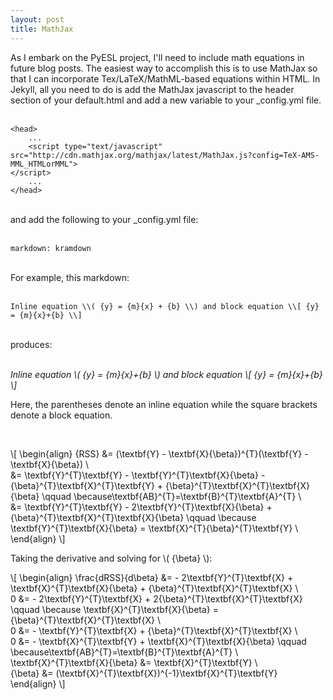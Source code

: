 ```yaml
---
layout: post
title: MathJax
---
```


As I embark on the PyESL project, I'll need to include math equations in future blog posts. The easiest way to accomplish this is to use MathJax so that I can incorporate Tex/LaTeX/MathML-based equations within HTML. In Jekyll, all you need to do is add the MathJax javascript to the header section of your default.html and add a new variable to your _config.yml file.
<br><br>
 
    <head>
        ...
        <script type="text/javascript" src="http://cdn.mathjax.org/mathjax/latest/MathJax.js?config=TeX-AMS-MML_HTMLorMML">
    </script>
        ...
    </head>

<br>
and add the following to your _config.yml file:
<br><br>

    markdown: kramdown

<br>
For example, this markdown:
<br><br>

    Inline equation \\( {y} = {m}{x} + {b} \\) and block equation \\[ {y} = {m}{x}+{b} \\] 

<br>
produces:
<br><br>

<i>Inline equation \\( {y} = {m}{x}+{b} \\) and block equation \\[ {y} = {m}{x}+{b} \\] </i>

Here, the parentheses denote an inline equation while the square brackets denote a block equation.

<br>

\\[
\begin{align} 
{RSS} &= (\textbf{Y} - \textbf{X}{\beta})^{T}(\textbf{Y} - \textbf{X}{\beta}) \\\
&= \textbf{Y}^{T}\textbf{Y} - \textbf{Y}^{T}\textbf{X}{\beta} - {\beta}^{T}\textbf{X}^{T}\textbf{Y} + {\beta}^{T}\textbf{X}^{T}\textbf{X}{\beta} \qquad \because\textbf{AB}^{T}=\textbf{B}^{T}\textbf{A}^{T} \\\
&= \textbf{Y}^{T}\textbf{Y} - 2\textbf{Y}^{T}\textbf{X}{\beta} + {\beta}^{T}\textbf{X}^{T}\textbf{X}{\beta} \qquad \because \textbf{Y}^{T}\textbf{X}{\beta} = \textbf{X}^{T}{\beta}^{T}\textbf{Y} \\\
\end{align}
\\]

Taking the derivative and solving for \\( {\beta} \\):

\\[
\begin{align} 
\frac{dRSS}{d\beta} &= - 2\textbf{Y}^{T}\textbf{X} + \textbf{X}^{T}\textbf{X}{\beta} + {\beta}^{T}\textbf{X}^{T}\textbf{X} \\\
0 &=  - 2\textbf{Y}^{T}\textbf{X} + 2{\beta}^{T}\textbf{X}^{T}\textbf{X} \qquad \because \textbf{X}^{T}\textbf{X}{\beta} = {\beta}^{T}\textbf{X}^{T}\textbf{X} \\\
0 &=  - \textbf{Y}^{T}\textbf{X} + {\beta}^{T}\textbf{X}^{T}\textbf{X} \\\
0 &=  - \textbf{X}^{T}\textbf{Y} + \textbf{X}^{T}\textbf{X}{\beta} \qquad \because\textbf{AB}^{T}=\textbf{B}^{T}\textbf{A}^{T} \\\
\textbf{X}^{T}\textbf{X}{\beta} &= \textbf{X}^{T}\textbf{Y} \\\
{\beta} &= (\textbf{X}^{T}\textbf{X})^{-1}\textbf{X}^{T}\textbf{Y}
\end{align}
\\]
